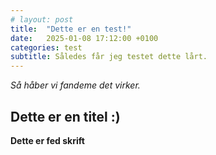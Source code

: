 ```yaml
---
# layout: post
title:  "Dette er en test!"
date:   2025-01-08 17:12:00 +0100
categories: test
subtitle: Således får jeg testet dette lårt.  
---
```


*Så håber vi fandeme det virker.*

## Dette er en titel :)

**Dette er fed skrift**





